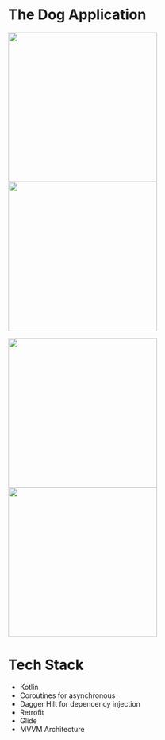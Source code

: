 # The Dog Application
<p float="left">
  <img src="https://user-images.githubusercontent.com/60933239/210607935-d9244433-0d4f-4f44-a3ed-23240ea03d00.png" width="300" />
  <img src="https://user-images.githubusercontent.com/60933239/210608063-589053e8-eef1-4cbf-87c8-e9d1660d8479.png" width="300" /> 
</p>

<p float="left">
  <img src="https://user-images.githubusercontent.com/60933239/210612420-716be457-2aad-4f00-a53b-2bc0c87ee12d.png" width="300"/>
  <img src="https://user-images.githubusercontent.com/60933239/210608361-4f839c5c-46e5-417a-83d5-802179166e2d.png" width="300"/>
</p>

# Tech Stack
- Kotlin
- Coroutines for asynchronous
- Dagger Hilt for depencency injection
- Retrofit
- Glide
- MVVM Architecture
